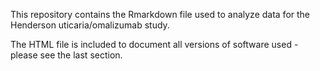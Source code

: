 This repository contains the Rmarkdown file used to analyze data for the Henderson uticaria/omalizumab study.

The HTML file is included to document all versions of software used -
please see the last section.
